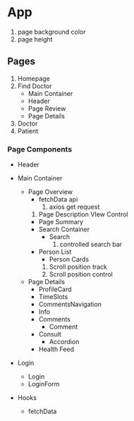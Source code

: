 # App

1. page background color
2. page height

## Pages

1. Homepage
2. Find Doctor
   - Main Container
   - Header
   - Page Review
   - Page Details
3. Doctor
4. Patient

### Page Components

- Header
- Main Container
  - Page Overview
    - fetchData api
      1. axios get request
    1. Page Description VIew Control
    - Page Summary
    - Search Container
      - Search
        1. controlled search bar
    - Person List
      - Person Cards
      1. Scroll position track
      2. Scroll position control
  - Page Details
    - ProfileCard
    - TimeSlots
    - CommentsNavigation
    - Info
    - Comments
      - Comment
    - Consult
      - Accordion
    - Health Feed
- Login

  - Login
  - LoginForm

- Hooks
  - fetchData
